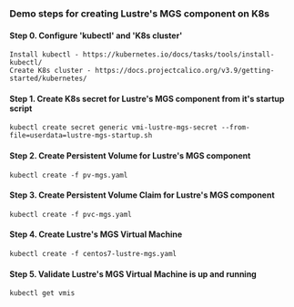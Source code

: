 ### Demo steps for creating Lustre's MGS component on K8s
#### Step 0. Configure 'kubectl' and 'K8s cluster'

```
Install kubectl - https://kubernetes.io/docs/tasks/tools/install-kubectl/ 
Create K8s cluster - https://docs.projectcalico.org/v3.9/getting-started/kubernetes/
```
#### Step 1. Create K8s secret for Lustre's MGS component from it's startup script
```
kubectl create secret generic vmi-lustre-mgs-secret --from-file=userdata=lustre-mgs-startup.sh
```
#### Step 2. Create Persistent Volume for Lustre's MGS component
```
kubectl create -f pv-mgs.yaml
```
#### Step 3. Create Persistent Volume Claim for Lustre's MGS component
```
kubectl create -f pvc-mgs.yaml
```
#### Step 4. Create Lustre's MGS Virtual Machine
```
kubectl create -f centos7-lustre-mgs.yaml
```
#### Step 5. Validate Lustre's MGS Virtual Machine is up and running
```
kubectl get vmis
```
